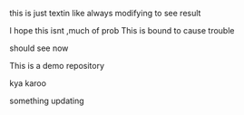 this is just textin like always
modifying to see result

I hope this isnt ,much of prob
This is bound to cause trouble 


should see now

This is a demo repository

kya karoo

something updating
